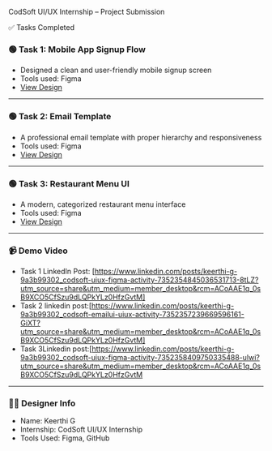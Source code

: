 CodSoft UI/UX Internship – Project Submission

 ✅ Tasks Completed

### 🟢 Task 1: Mobile App Signup Flow
- Designed a clean and user-friendly mobile signup screen
- Tools used: Figma
- [View Design](https://www.figma.com/proto/o6DkIaMYuFsIcvcAkVQEOJ/Mobile-SIgn-up-flow?page-id=0%3A1&node-id=15-120&p=f&viewport=-204%2C61%2C0.68&t=rSN6Xz8yfadoEZxc-1&scaling=scale-down&content-scaling=fixed&starting-point-node-id=15%3A120)

---

### 🟢 Task 2: Email Template
- A professional email template with proper hierarchy and responsiveness
- Tools used: Figma
- [View Design](https://www.figma.com/proto/ajFM5N8qZEWYraXG0W39bI/Email-Template?page-id=0%3A1&node-id=13-4&p=f&viewport=209%2C147%2C0.29&t=BomKlYq7VsPX5Enq-1&scaling=min-zoom&content-scaling=fixed)

---

### 🟢 Task 3: Restaurant Menu UI
- A modern, categorized restaurant menu interface
- Tools used: Figma
- [View Design](https://www.figma.com/proto/R8lf7gTnrr0Db2UUcOrKqx/Restrauant-Menu?page-id=0%3A1&node-id=31-202&p=f&viewport=-694%2C65%2C0.34&t=lFHlKypQYnA5g8Nq-1&scaling=scale-down&content-scaling=fixed&starting-point-node-id=11%3A418)

---

### 📹 Demo Video
- Task 1 LinkedIn Post: [https://www.linkedin.com/posts/keerthi-g-9a3b99302_codsoft-uiux-figma-activity-7352354845036531713-8tLZ?utm_source=share&utm_medium=member_desktop&rcm=ACoAAE1q_0sB9XCO5CfSzu9dLQPkYLz0HfzGvtM]
- Task 2 linkedin post:[https://www.linkedin.com/posts/keerthi-g-9a3b99302_codsoft-emailui-uiux-activity-7352357239669596161-GiXT?utm_source=share&utm_medium=member_desktop&rcm=ACoAAE1q_0sB9XCO5CfSzu9dLQPkYLz0HfzGvtM]
- Task 3Linkedin post:[https://www.linkedin.com/posts/keerthi-g-9a3b99302_codsoft-uiux-figma-activity-7352358409750335488-ulwi?utm_source=share&utm_medium=member_desktop&rcm=ACoAAE1q_0sB9XCO5CfSzu9dLQPkYLz0HfzGvtM

---

### 👩‍🎓 Designer Info
- Name: Keerthi G
- Internship: CodSoft UI/UX Internship
- Tools Used: Figma, GitHub
